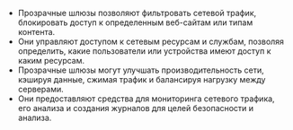 - Прозрачные шлюзы позволяют фильтровать сетевой трафик, блокировать доступ к определенным веб-сайтам или типам контента.
- Они управляют доступом к сетевым ресурсам и службам, позволяя определить, какие пользователи или устройства имеют доступ к каким ресурсам.
- Прозрачные шлюзы могут улучшать производительность сети, кэшируя данные, сжимая трафик и балансируя нагрузку между серверами.
- Они предоставляют средства для мониторинга сетевого трафика, его анализа и создания журналов для целей безопасности и анализа.